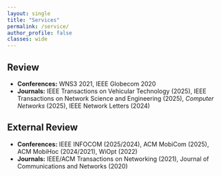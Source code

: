 ```yaml
---
layout: single
title: "Services"
permalink: /service/
author_profile: false
classes: wide
---
```


## Review

- **Conferences:** WNS3 2021, IEEE Globecom 2020  
- **Journals:** IEEE Transactions on Vehicular Technology (2025), IEEE Transactions on Network Science and Engineering (2025), *Computer Networks* (2025), IEEE Network Letters (2024)

## External Review

- **Conferences:** IEEE INFOCOM (2025/2024), ACM MobiCom (2025), ACM MobiHoc (2024/2021), WiOpt (2022)  
- **Journals:**  IEEE/ACM Transactions on Networking (2021), Journal of Communications and Networks (2020)
